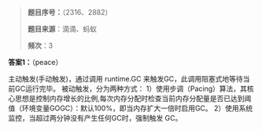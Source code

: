 > **题目序号：**（2316、2882）
>
> **题目来源**：滴滴、蚂蚁 
>
> **频次**：3

**答案1：**（peace）

主动触发(手动触发)，通过调用 runtime.GC 来触发GC，此调用阻塞式地等待当前GC运行完毕。
被动触发，分为两种方式：
1）使用步调（Pacing）算法，其核心思想是控制内存增长的比例,每次内存分配时检查当前内存分配量是否已达到阈值（环境变量GOGC）：默认100%，即当内存扩大一倍时启用GC。
2）使用系统监控，当超过两分钟没有产生任何GC时，强制触发 GC。